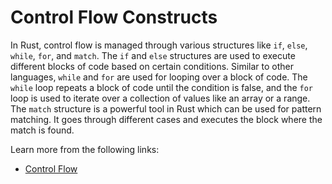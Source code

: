 # Control Flow Constructs

In Rust, control flow is managed through various structures like `if`, `else`, `while`, `for`, and `match`. The `if` and `else` structures are used to execute different blocks of code based on certain conditions. Similar to other languages, `while` and `for` are used for looping over a block of code. The `while` loop repeats a block of code until the condition is false, and the `for` loop is used to iterate over a collection of values like an array or a range. The `match` structure is a powerful tool in Rust which can be used for pattern matching. It goes through different cases and executes the block where the match is found.

Learn more from the following links:

- [Control Flow](https://rust-book.cs.brown.edu/ch03-05-control-flow.html)